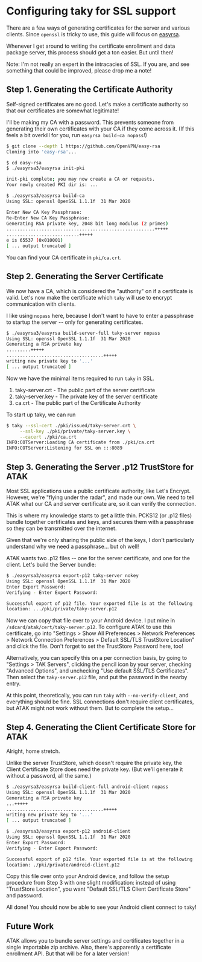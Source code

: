 # Configuring taky for SSL support

There are a few ways of generating certificates for the server and various
clients. Since `openssl` is tricky to use, this guide will focus on
[easyrsa](https://github.com/OpenVPN/easy-rsa).

Whenever I get around to writing the certificate enrollment and data package
server, this process should get a ton easier. But until then!

Note: I'm not really an expert in the intracacies of SSL. If you are, and see
something that could be improved, please drop me a note!

## Step 1. Generating the Certificate Authority

Self-signed certificates are no good. Let's make a certificate authority so
that our certificates are somewhat legitimate!

I'll be making my CA with a password. This prevents someone from generating
their own certificates with your CA if they come across it. (If this feels
a bit overkill for you, run `easyrsa build-ca nopass`!)

```bash
$ git clone --depth 1 https://github.com/OpenVPN/easy-rsa
Cloning into 'easy-rsa'...

$ cd easy-rsa
$ ./easyrsa3/easyrsa init-pki

init-pki complete; you may now create a CA or requests.
Your newly created PKI dir is: ...

$ ./easyrsa3/easyrsa build-ca
Using SSL: openssl OpenSSL 1.1.1f  31 Mar 2020

Enter New CA Key Passphrase: 
Re-Enter New CA Key Passphrase: 
Generating RSA private key, 2048 bit long modulus (2 primes)
.......................................................+++++
...........................+++++
e is 65537 (0x010001)
[ ... output truncated ]
```

You can find your CA certificate in `pki/ca.crt`.

## Step 2. Generating the Server Certificate

We now have a CA, which is considered the "authority" on if a certificate is
valid. Let's now make the certificate which `taky` will use to encrypt
communication with clients.

I like using `nopass` here, because I don't want to have to enter a passphrase
to startup the server -- only for generating certificates.

```bash
$ ./easyrsa3/easyrsa build-server-full taky-server nopass
Using SSL: openssl OpenSSL 1.1.1f  31 Mar 2020
Generating a RSA private key
.........+++++
....................................+++++
writing new private key to '...'
[ ... output truncated ]
```

Now we have the minimal items required to run `taky` in SSL.

1. taky-server.crt - The public part of the server certificate
2. taky-server.key - The private key of the server certificate
3. ca.crt - The public part of the Certificate Authority

To start up taky, we can run

```bash
$ taky --ssl-cert ./pki/issued/taky-server.crt \
     --ssl-key ./pki/private/taky-server.key \
     --cacert ./pki/ca.crt
INFO:COTServer:Loading CA certificate from ./pki/ca.crt
INFO:COTServer:Listening for SSL on :::8089
```

## Step 3. Generating the Server .p12 TrustStore for ATAK

Most SSL applications use a public certificate authority, like Let's Encrypt.
However, we're "flying under the radar", and made our own. We need to tell
ATAK what our CA and server certificate are, so it can verify the connection.

This is where my knowledge starts to get a little thin. PCKS12 (or .p12 files)
bundle together certificates and keys, and secures them with a passphrase so
they can be transmitted over the internet.

Given that we're only sharing the public side of the keys, I don't
particularly understand why we need a passphrase... but oh well!

ATAK wants two .p12 files -- one for the server certificate, and one for the
client. Let's build the Server bundle:

```bash
$ ./easyrsa3/easyrsa export-p12 taky-server nokey
Using SSL: openssl OpenSSL 1.1.1f  31 Mar 2020
Enter Export Password:
Verifying - Enter Export Password:

Successful export of p12 file. Your exported file is at the following
location: .../pki/private/taky-server.p12
```

Now we can copy that file over to your Android device. I put mine in
`/sdcard/atak/cert/taky-server.p12`. To configure ATAK to use this certificate,
go into "Settings > Show All Preferences > Network Preferences > Network
Connection Preferences > Default SSL/TLS TrustStore Location" and click the
file. Don't forget to set the TrustStore Password here, too!

Alternatively, you can specify this on a per connection basis, by going to
"Settings > TAK Servers", clicking the pencil icon by your server, checking
"Advanced Options", and unchecking "Use default SSL/TLS Certificates". Then
select the `taky-server.p12` file, and put the password in the nearby entry.

At this point, theoretically, you can run `taky` with `--no-verify-client`, and
everything should be fine. SSL connections don't require client certificates,
but ATAK might not work without them. But to complete the setup...

## Step 4. Generating the Client Certificate Store for ATAK

Alright, home stretch.

Unlike the server TrustStore, which doesn't require the private key, the
Client Certificate Store does need the private key. (But we'll generate it
without a password, all the same.)

```bash
$ ./easyrsa3/easyrsa build-client-full android-client nopass
Using SSL: openssl OpenSSL 1.1.1f  31 Mar 2020
Generating a RSA private key
...+++++
....................................+++++
writing new private key to '...'
[ ... output truncated ]

$ ./easyrsa3/easyrsa export-p12 android-client
Using SSL: openssl OpenSSL 1.1.1f  31 Mar 2020
Enter Export Password:
Verifying - Enter Export Password:

Successful export of p12 file. Your exported file is at the following
location: ./pki/private/android-client.p12
```

Copy this file over onto your Android device, and follow the setup procedure
from Step 3 with one slight modification: instead of using "TrustStore
Location", you want "Default SSL/TLS Client Certificate Store" and password.

All done! You should now be able to see your Android client connect to `taky`!

## Future Work

ATAK allows you to bundle server settings and certificates together in a single
importable zip archive. Also, there's apparently a certificate enrollment API.
But that will be for a later version!
